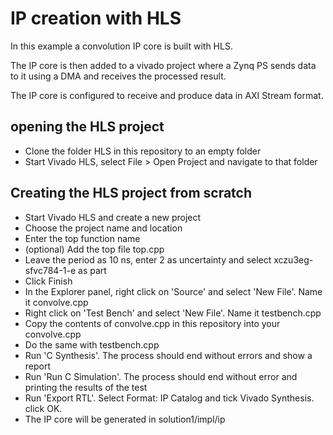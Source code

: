 IP creation with HLS
====================

In this example a convolution IP core is built with HLS.

The IP core is then added to a vivado project where a Zynq PS sends data to it using a DMA and receives the processed result.

The IP core is configured to receive and produce data in AXI Stream format.

## opening the HLS project

* Clone the folder HLS in this repository to an empty folder
* Start Vivado HLS, select File > Open Project and navigate to that folder

## Creating the HLS project from scratch

* Start Vivado HLS and create a new project
* Choose the project name and location
* Enter the top function name
* (optional) Add the top file top.cpp 
* Leave the period as 10 ns, enter 2 as uncertainty and select xczu3eg-sfvc784-1-e as part
* Click Finish
* In the Explorer panel, right click on 'Source' and select 'New File'. Name it convolve.cpp
* Right click on 'Test Bench' and select 'New File'. Name it testbench.cpp
* Copy the contents of convolve.cpp in this repository into your convolve.cpp
* Do the same with testbench.cpp
* Run 'C Synthesis'. The process should end without errors and show a report
* Run 'Run C Simulation'. The process should end without error and printing the results of the test
* Run 'Export RTL'. Select Format: IP Catalog and tick Vivado Synthesis. click OK.
* The IP core will be generated in solution1/impl/ip




